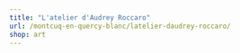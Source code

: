 ```yaml
---
title: "L'atelier d'Audrey Roccaro"
url: /montcuq-en-quercy-blanc/latelier-daudrey-roccaro/
shop: art
---
```

